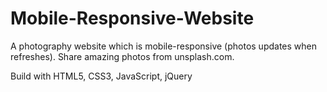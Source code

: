 # Mobile-Responsive-Website
A photography website which is mobile-responsive
(photos updates when refreshes).
Share amazing photos from unsplash.com.

Build with HTML5, CSS3, JavaScript, jQuery
